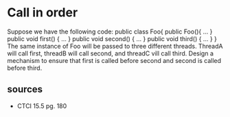 # Call in order
Suppose we have the following code:
public class Foo{
  public Foo(){ ... }
  public void first() { ... }
  public void second() { ... }
  public void third() { ... }
}
The same instance of Foo will be passed to three different threads. ThreadA will call first, threadB will call second, and threadC vill call third. Design a mechanism to ensure that first is called before second and second is called before third.

## sources
  - CTCI 15.5 pg. 180
